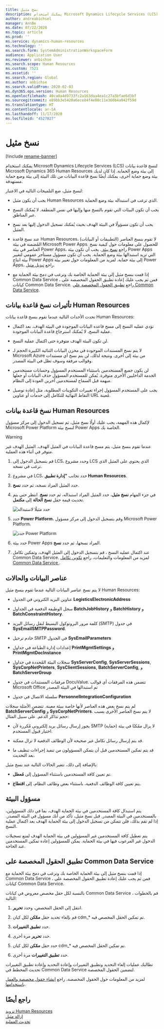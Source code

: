 ```yaml
---
title: نسخ مثيل
description: يمكنك استخدام Microsoft Dynamics Lifecycle Services (LCS) لنسخ قاعدة بيانات Microsoft Dynamics 365 Human Resources إلى بيئة وضع الحماية.
author: andreabichsel
manager: AnnBe
ms.date: 07/22/2020
ms.topic: article
ms.prod: ''
ms.service: dynamics-human-resources
ms.technology: ''
ms.search.form: SystemAdministrationWorkspaceForm
audience: Application User
ms.reviewer: anbichse
ms.search.scope: Human Resources
ms.custom: 7521
ms.assetid: ''
ms.search.region: Global
ms.author: anbichse
ms.search.validFrom: 2020-02-03
ms.dyn365.ops.version: Human Resources
ms.openlocfilehash: 40ca0a4d9733fc2a163daa4ea1c27a3bfae6d3bf
ms.sourcegitcommit: e89bb3e5420a6ece84f4e80c11e360b4a042f59d
ms.translationtype: HT
ms.contentlocale: ar-SA
ms.lasthandoff: 11/17/2020
ms.locfileid: "4527827"
---
```

# <a name="copy-an-instance"></a>نسخ مثيل

[!include [rename-banner](~/includes/cc-data-platform-banner.md)]

يمكنك استخدام Microsoft Dynamics Lifecycle Services (LCS) لنسخ قاعدة بيانات Microsoft Dynamics 365 Human Resources إلى بيئة وضع الحماية. إذا كان لديك بيئة وضع حماية أخرى، يمكنك أيضًا نسخ قاعدة البيانات من تلك البيئة إلى بيئة وضع حماية مستهدفة.

لنسخ مثيل، ضع التلميحات التالية في الاعتبار:

- يجب أن يكون مثيل Human Resources الذي ترغب في استبداله بيئة وضع الحماية.

- يجب أن تكون البيئات التي تقوم بالنسخ منها وإليها في نفس المنطقة. لا يُمكنك النسخ عبر المناطق.

- يجب أن تكون مسؤولًا في البيئة الهدف بحيث يُمكنك تسجيل الدخول إليها بعد نسخ المثيل.

- عند نسخ قاعدة Human Resources، لا تقوم بنسخ العناصر (التطبيقات أو البيانات) المُضمنة في بيئة Microsoft Power Apps. للحصول على معلومات حول كيفية نسخ العناصر في بيئة Power Apps، راجع [نسخ بيئة ](https://docs.microsoft.com/power-platform/admin/copy-environment). يجب أن تكون بيئة Power Apps التي تريد استبدالها بيئة وضع الحماية. يجب أن تكون مسؤول مستأجر عمومي لتغيير بيئة انتاج Power Apps إلى بيئة حماية. لمزيد من المعلومات حول تغيير بيئة Power Apps، راجع [تبديل مثيل](https://docs.microsoft.com/dynamics365/admin/switch-instance).

- إذا قمت بنسخ مثيل إلى بيئة الحماية الخاصة بك وترغب في دمج بيئة الحماية مع Common Data Service ، فمن ثم يجب عليك إعادة تطبيق الحقول المخصصة على كيانات Common Data Service. راجع [تطبيق الحقول المخصصة علي Common Data Service](hr-admin-setup-copy-instance.md?apply-custom-fields-to-common-data-service).

## <a name="effects-of-copying-a-human-resources-database"></a>تأثيرات نسخ قاعدة بيانات Human Resources

تحدث الأحداث التالية عندما تقوم بنسخ قاعدة بيانات Human Resources:

- تؤدي عمليه النسخ إلى مسح قاعده البيانات الموجودة في البيئة الهدف. بعد اكتمال عملية النسخ، لا يُمكنك استرجاع قاعدة البيانات الموجودة.

- لن تكون البيئة الهدف متوفرة حتى اكتمال عملية النسخ.

- لا يتم نسخ المستندات الموجودة في مخزن البيانات الثنائية الكبيرة الحجم لـ Microsoft Azure من بيئة إلى أخرى. ونتيجة لذلك، لن يتم نسخ أي مستندات وقوالب مرفقة وسوف تظل في البيئة المصدر.

- لن يكون جميع المستخدمين باستثناء المستخدم المسؤول وحسابات مستخدمين الخدمة الداخليين الأخرى متوفرة. يُمكن للمستخدم المسؤول حذف البيانات أو جعلها مبهمة قبل السماح لمستخدمين آخرين العودة إلى النظام.

- يجب على المستخدم المسؤول إجراء تغييرات التكوينات المطلوبة، مثل إعادة توصيل النقاط النهائية للتكامل إلى خدمات أو عناوين URL مُعينة.

## <a name="copy-the-human-resources-database"></a>نسخ قاعدة بيانات Human Resources

لإكمال هذه المهمة، يجب عليك أولًا نسخ مثيل، ثم تسجيل الدخول إلى مركز مسؤول Microsoft Power Platform لنسخ بيئة Power Apps الخاصة بك.

> [!WARNING]
> عندما تقوم بنسخ مثيل، يتم مسح قاعدة البيانات في المثيل الهدف. المثيل الهدف غير متوفر في أثناء هذه العملية.

1. قم بتسجيل الدخول إلى LCS، وحدد مشروع LCS الذي يحتوي على المثيل الذي ترغب في نسخه.

2. في مشروع LCS، حدد تجانب **"إدارة تطبيق Human Resources**.

3. حدد المثيل المراد نسخه، ثم حدد **نسخ**.

4. في جزء المهام **نسخ مثيل**، حدد المثيل المراد استبداله، ثم حدد **نسخ**. انتظر حتي يتم تحديث قيمة حقل **نسخ الحالة** إلى **مكتمل**.

   ![[حدد مثيلًا لاستبداله](./media/copy-instance-select-target-instance.png)](./media/copy-instance-select-target-instance.png)

5. حدد **Power Platform**، وقم بتسجيل الدخول إلى مركز مسؤول Microsoft Power Platform.

   ![[حدد Power Platform](./media/copy-instance-select-power-platform.png)](./media/copy-instance-select-power-platform.png)

6. حدد بيئة Power Apps المراد نسخها، ثم حدد **نسخ**.

7. عند اكتمال عمليه النسخ ، قم بتسجيل الدخول إلى المثيل الهدف، وتمكين تكامل Common Data Service. لمزيد من المعلومات والتعليمات، راجع [تكوين تكامل Common Data Service ](https://docs.microsoft.com/dynamics365/talent/hr-common-data-service-integration).

## <a name="data-elements-and-statuses"></a>عناصر البيانات والحالات

لا يتم نسخ عناصر البيانات التالية عندما تقوم بنسخ مثيل Human Resources:

- عناوين البريد الكتروني في الجدول **LogisticsElectronicAddress**

- سجل الوظيفة الدفعية في الجداول **BatchJobHistory** و **BatchHistory** و **BatchConstraintHistory**. 

- كلمة مرور البروتوكول البسيط لنقل رسائل البريد (SMTP) في جدول **SysEmailSMTPPassword**.

- خادم ترحيل SMTP في الجدول **SysEmailParameters** 

- إعدادات إدارة الطباعة في جداول **PrintMgmtSettings** و **PrintMgmtDocInstance** 

- سجلات البيئة المُحددة في جداول **SysServerConfig**, **SysServerSessions**, **SysCorpNetPrinters**, **SysClientSessions**, **BatchServerConfig**, و **BatchServerGroup** 

- مرفقات المستندات في جدول DocuValue. تتضمن هذه المرفقات أي قوالب Microsoft Office تم استبدالها في البيئة المصدر

- سلسلة الاتصال في جدول **PersonnelIntegrationConfiguration** 

لم يتم نسخ بعض هذه العناصر لأنها خاصة ببيئة معينة. تتضمن الأمثلة سجلات **BatchServerConfig** و **SysCorpNetPrinters**.  لا يتم نسخ العناصر الأخرى بسبب حجم تذاكر الدعم. على سبيل المثال:

- يجوز إرسال رسائل بريد إلكتروني مُكررة لأن SMTP لا يزال ممُكنًا في بيئة (حماية) اختبار قبول المستخدم.

- قد يتم إرسال رسائل تكامل غير صحيحة لأن الوظائف الدفعية لا تزال ممكنة.

- قد يتم تمكين المستخدمين قبل أن يتمكن المسؤولون من تنفيذ إجراءات تنظيف ما بعد التحديث.

بالإضافة إلى ذلك، تتغير الحالات التالية عند نسخ مثيل:

- تم تعيين كافة المستخدمين باستثناء المسؤول إلى **مُعطل**.

- يتم تعيين كافة الوظائف الدفعية، باستثناء بعض وظائف النظام، إلى **اقتطاع**.

## <a name="environment-admin"></a>مسؤول البيئة

يتم استبدال كافة المستخدمين في بيئة الحماية الهدف، بما في ذلك المسؤولين، بالمستخدمين في البيئة المصدر. قبل نسخ مثيل، تأكد من أنك مسؤول في البيئة المصدر. إذا لم تقم بذلك، فلن تتمكن من تسجيل الدخول إلى بيئة الحماية الهدف بعد اكتمال عملية النسخ.

يتم تعطيل كافة المستخدمين غير المسؤولين في بيئة الحماية الهدف لمنع تسجيلات الدخول غير المرعوب فيها في بيئة الحماية. يمكن للمسؤولين إعادة تمكين المستخدمين عند الحاجة.

## <a name="apply-custom-fields-to-common-data-service"></a>تطبيق الحقول المخصصة على Common Data Service

إذا قمت بنسخ مثيل إلى بيئة الحماية الخاصة بك وترغب في دمج بيئة الحماية مع Common Data Service ، فمن ثم يجب عليك إعادة تطبيق الحقول المخصصة على كيانات Common Data Service.

بالنسبة لكل حقل مخصص معروض في كيانات Common Data Service ، قم بالخطوات التالية:

1. انتقل إلى الحقل المخصص، وحدد **تحرير**.

2. قم بإلغاء تحديد حقل **ممّكن** لكل كيان cdm_* تم تمكين الحقل المخصص فيه. 

3. حدد **تطبيق التغييرات**.

4. حدد **تحرير** مرة أخرى.

5. حدد حقل **ممّكن** لكل كيان cdm_* تم تمكين الحقل المخصص فيه. 

6. حدد **تطبيق التغييرات** مرة أخرى.

تطالبك عمليات إلغاء التحديد وتطبيق التغييرات وإعادة التحديد وإعادة تطبيق التغييرات تحديث المخطط في Common Data Service لتضمين الحقول المخصصة.

لمزيد من المعلومات حول الحقول المخصصة، راجع [‏‫إنشاء حقول مخصصة والعمل باستخدامها‬](https://docs.microsoft.com/dynamics365/fin-ops-core/fin-ops/get-started/user-defined-fields).

## <a name="see-also"></a>راجع أيضًا

[تزويد Human Resources](hr-admin-setup-provision.md)</br>
[إزالة مثيل](hr-admin-setup-remove-instance.md)</br>
[تحديث العملية](hr-admin-setup-update-process.md)

